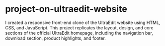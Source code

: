 # project-on-ultraedit-website
I created a responsive front-end clone of the UltraEdit website using HTML, CSS, and JavaScript. This project replicates the layout, design, and core sections of the official UltraEdit homepage, including the navigation bar, download section, product highlights, and footer.


